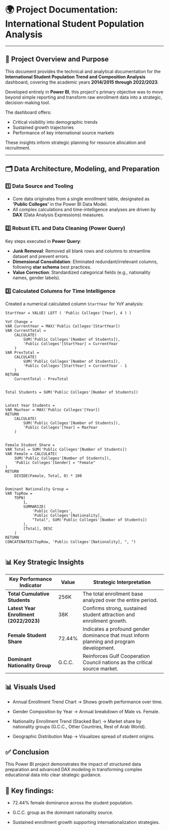 # 🌍 Project Documentation: International Student Population Analysis  

---

## 📌 Project Overview and Purpose  
This document provides the technical and analytical documentation for the **International Student Population Trend and Composition Analysis** dashboard, covering the academic years **2014/2015 through 2022/2023**.  

Developed entirely in **Power BI**, this project's primary objective was to move beyond simple reporting and transform raw enrollment data into a strategic, decision-making tool.  

The dashboard offers:  
- Critical visibility into demographic trends  
- Sustained growth trajectories  
- Performance of key international source markets  

These insights inform strategic planning for resource allocation and recruitment.  

---

## 🗂️ Data Architecture, Modeling, and Preparation  

### 1️⃣ Data Source and Tooling  
- Core data originates from a single enrollment table, designated as **'Public Colleges'** in the Power BI Data Model.  
- All complex calculations and time-intelligence analyses are driven by **DAX** (Data Analysis Expressions) measures.  

### 2️⃣ Robust ETL and Data Cleaning (Power Query)  
Key steps executed in **Power Query**:  
- **Junk Removal**: Removed all blank rows and columns to streamline dataset and prevent errors.  
- **Dimensional Consolidation**: Eliminated redundant/irrelevant columns, following **star schema** best practices.  
- **Value Correction**: Standardized categorical fields (e.g., nationality names, gender labels).  

### 3️⃣ Calculated Columns for Time Intelligence  
Created a numerical calculated column `StartYear` for YoY analysis:  

```DAX
StartYear = VALUE( LEFT ( 'Public Colleges'[Year], 4 ) )

YoY Change = 
VAR CurrentYear = MAX('Public Colleges'[StartYear])
VAR CurrentTotal =
    CALCULATE(
        SUM('Public Colleges'[Number of Students]),
        'Public Colleges'[StartYear] = CurrentYear
    )
VAR PrevTotal =
    CALCULATE(
        SUM('Public Colleges'[Number of Students]),
        'Public Colleges'[StartYear] = CurrentYear - 1
    )
RETURN
    CurrentTotal - PrevTotal


Total Students = SUM('Public Colleges'[Number of Students])


Latest Year Students = 
VAR MaxYear = MAX('Public Colleges'[Year])
RETURN
    CALCULATE(
        SUM('Public Colleges'[Number of Students]),
        'Public Colleges'[Year] = MaxYear
    )


Female Student Share = 
VAR Total = SUM('Public Colleges'[Number of Students])
VAR Female = CALCULATE(
    SUM('Public Colleges'[Number of Students]),
    'Public Colleges'[Gender] = "Female"
)
RETURN
    DIVIDE(Female, Total, 0) * 100


Dominant Nationality Group = 
VAR TopRow =
    TOPN(
        1,
        SUMMARIZE(
            'Public Colleges',
            'Public Colleges'[Nationality],
            "Total", SUM('Public Colleges'[Number of Students])
        ),
        [Total], DESC
    )
RETURN
CONCATENATEX(TopRow, 'Public Colleges'[Nationality], ", ")


```

## 📊 Key Strategic Insights

| Key Performance Indicator              | Value  | Strategic Interpretation                                                                 |
| -------------------------------------- | ------ | ---------------------------------------------------------------------------------------- |
| **Total Cumulative Students**          | 256K   | The total enrollment base analyzed over the entire period.                               |
| **Latest Year Enrollment (2022/2023)** | 38K    | Confirms strong, sustained student attraction and enrollment growth.                     |
| **Female Student Share**               | 72.44% | Indicates a profound gender dominance that must inform planning and program development. |
| **Dominant Nationality Group**         | G.C.C. | Reinforces Gulf Cooperation Council nations as the critical source market.               |


## 📊 Visuals Used

- Annual Enrollment Trend Chart → Shows growth performance over time.

- Gender Composition by Year → Annual breakdown of Male vs. Female.

- Nationality Enrollment Trend (Stacked Bar) → Market share by nationality groups (G.C.C., Other Countries, Rest of Arab World).

- Geographic Distribution Map → Visualizes spread of student origins.


## ✅ Conclusion

This Power BI project demonstrates the impact of structured data preparation and advanced DAX modeling in transforming complex educational data into clear strategic guidance.

## 🔑 Key findings:

- 72.44% female dominance across the student population.

- G.C.C. group as the dominant nationality source.

- Sustained enrollment growth supporting internationalization strategies.
